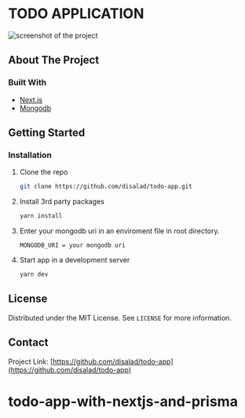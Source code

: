 # TODO APPLICATION

<img src="https://res.cloudinary.com/df1unjmwz/image/upload/v1641541892/toto_app_preview_xagnrj.png" alt="screenshot of the project">

<!-- ABOUT THE PROJECT -->
## About The Project

### Built With

* [Next.js](https://nextjs.org/)
* [Mongodb](https://mongodb.com/)

<!-- GETTING STARTED -->
## Getting Started


### Installation

1. Clone the repo
   ```sh
   git clone https://github.com/disalad/todo-app.git
   ```
2. Install 3rd party packages
   ```sh
   yarn install
   ```

3. Enter your mongodb uri in an enviroment file in root directory.
   ```env
   MONGODB_URI = your mongodb uri
   ```
   
4. Start app in a development server 
   ```sh
   yarn dev
   ```

<!-- LICENSE -->
## License

Distributed under the MIT License. See `LICENSE` for more information.

<!-- CONTACT -->
## Contact

Project Link: [https://github.com/disalad/todo-app](https://github.com/disalad/todo-app)
# todo-app-with-nextjs-and-prisma
